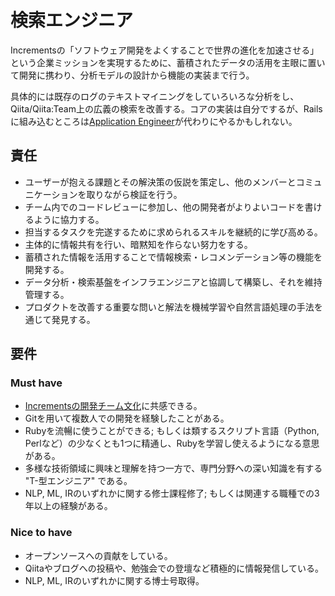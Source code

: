 # 検索エンジニア

Incrementsの「ソフトウェア開発をよくすることで世界の進化を加速させる」という企業ミッションを実現するために、蓄積されたデータの活用を主眼に置いて開発に携わり、分析モデルの設計から機能の実装まで行う。

具体的には既存のログのテキストマイニングをしていろいろな分析をし、Qiita/Qiita:Team上の広義の検索を改善する。コアの実装は自分でするが、Railsに組み込むところは[Application Engineer](./application_engineer.ja.md)が代わりにやるかもしれない。

## 責任

- ユーザーが抱える課題とその解決策の仮説を策定し、他のメンバーとコミュニケーションを取りながら検証を行う。
- チーム内でのコードレビューに参加し、他の開発者がよりよいコードを書けるように協力する。
- 担当するタスクを完遂するために求められるスキルを継続的に学び高める。
- 主体的に情報共有を行い、暗黙知を作らない努力をする。
- 蓄積された情報を活用することで情報検索・レコメンデーション等の機能を開発する。
- データ分析・検索基盤をインフラエンジニアと協調して構築し、それを維持管理する。
- プロダクトを改善する重要な問いと解法を機械学習や自然言語処理の手法を通じて発見する。

## 要件
### Must have
- [Incrementsの開発チーム文化](http://blog.qiita.com/post/74997115585/increments-dev-team-culture)に共感できる。
- Gitを用いて複数人での開発を経験したことがある。
- Rubyを流暢に使うことができる; もしくは類するスクリプト言語（Python, Perlなど）の少なくとも1つに精通し、Rubyを学習し使えるようになる意思がある。
- 多様な技術領域に興味と理解を持つ一方で、専門分野への深い知識を有する "T-型エンジニア" である。
- NLP, ML, IRのいずれかに関する修士課程修了; もしくは関連する職種での3年以上の経験がある。

### Nice to have
- オープンソースへの貢献をしている。
- Qiitaやブログへの投稿や、勉強会での登壇など積極的に情報発信している。
- NLP, ML, IRのいずれかに関する博士号取得。
